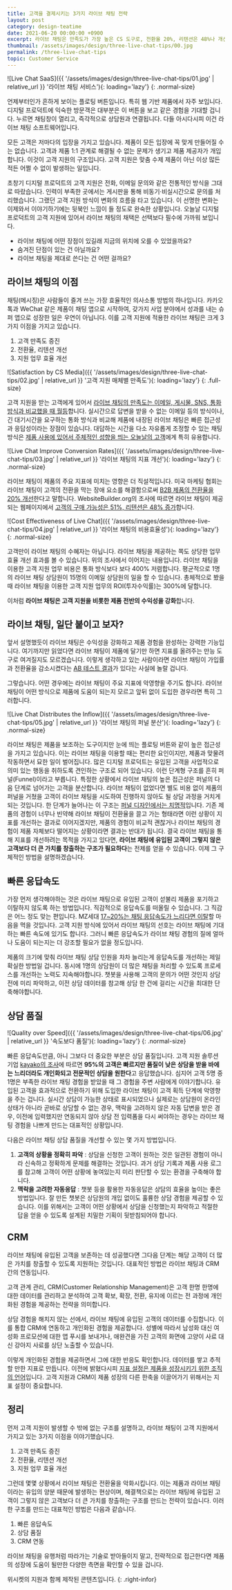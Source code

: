 ```yaml
---
title: 고객을 결제시키는 3가지 라이브 채팅 전략
layout: post
category: design-teatime
date: 2021-06-20 00:00:00 +0900
excerpt: 라이브 채팅은 만족도가 가장 높은 CS 도구로, 전환율 20%, 리텐션은 48%나 개선합니다. 그러나 악영향을 주는 경우도 있습니다. 어떻게 된 거죠?
thumbnail: /assets/images/design/three-live-chat-tips/00.jpg
permalink: /three-live-chat-tips
topic: Customer Service
---
```


![Live Chat SaaS]({{ '/assets/images/design/three-live-chat-tips/01.jpg' | relative_url }} '라이브 채팅 서비스'){: loading='lazy'}
{: .normal-size}

언제부터인가 흔하게 보이는 플로팅 버튼입니다. 특히 웹 기반 제품에서 자주 보입니다. 디지털 프로덕트에 익숙한 방문객은 대부분은 이 버튼을 보고 같은 경험을 기대할 겁니다. 누르면 채팅창이 열리고, 즉각적으로 상담원과 연결됩니다. 다들 아시다시피 이건 라이브 채팅 소프트웨어입니다.

모든 고객은 저마다의 입장을 가지고 있습니다. 제품이 모든 입장에 꼭 맞게 만들어질 수는 없습니다. 고객과 제품 1:1 관계로 해결될 수 없는 문제가 생기고 제품 제공자가 개입합니다. 이것이 고객 지원의 구조입니다. 고객 지원은 맞춤 수제 제품이 아닌 이상 많든 적든 어쩔 수 없이 발생하는 일입니다.

초창기 디지털 프로덕트의 고객 지원은 전화, 이메일 문의와 같은 전통적인 방식을 그대로 따랐습니다. 인력이 부족한 곳에서는 게시판을 통해 비동기·비실시간으로 문의를 처리했습니다. 그랬던 고객 지원 방식이 변화의 흐름을 타고 있습니다. 이 선명한 변화는 이제와서 이야기하기에는 뒷북인 느낌이 들 정도로 완숙한 상황입니다. 오늘날 디지털 프로덕트의 고객 지원에 있어서 라이브 채팅의 채택은 선택보다 필수에 가까워 보입니다.

- 라이브 채팅에 어떤 장점이 있길래 지금의 위치에 오를 수 있었을까요?
- 숨겨진 단점이 있는 건 아닐까요?
- 라이브 채팅을 제대로 쓴다는 건 어떤 걸까요?

## 라이브 채팅의 이점

채팅(메시징)은 사람들이 즐겨 쓰는 가장 효율적인 의사소통 방법의 하나입니다. 카카오톡과 WeChat 같은 제품이 채팅 앱으로 시작하여, 갖가지 사업 분야에서 성과를 내는 슈퍼 앱으로 성장한 일은 우연이 아닙니다. 이를 고객 지원에 적용한 라이브 채팅은 크게 3가지 이점을 가지고 있습니다.

1. 고객 만족도 증진
2. 전환율, 리텐션 개선
3. 지원 업무 효율 개선

![Satisfaction by CS Media]({{ '/assets/images/design/three-live-chat-tips/02.jpg' | relative_url }} '고객 지원 매체별 만족도'){: loading='lazy'}
{: .full-size}

고객 지원을 받는 고객에게 있어서 <a title='Graham Charlton(Econsultancy), 2013 - Consumers prefer live chat for customer service: stats' href='https://econsultancy.com/consumers-prefer-live-chat-for-customer-service-stats/' target='_blank' rel='noopener'>라이브 채팅의 만족도는 이메일, 게시물, SNS, 통화 방식과 비교했을 때 월등</a>합니다. 실시간으로 답변을 받을 수 없는 이메일 등의 방식이나, 긴 대기시간을 요구하는 통화 방식과 비교해 제품에 내장된 라이브 채팅은 빠른 접근성과 응답성이라는 장점이 있습니다. 대답하는 시간을 다소 자유롭게 조정할 수 있는 채팅 방식은 <a title='매거진 입맛 - 알아서 팔리는 제품을 만드는 제품 주도 성장(Product-led Growth) 방법론' href='/introduce-product-led-growth' target='_blank' rel='noopener'>제품 사용에 있어서 주체적인 성향을 띄는 오늘날의 고객</a>에게 특히 유용합니다.

![Live Chat Improve Conversion Rates]({{ '/assets/images/design/three-live-chat-tips/03.jpg' | relative_url }} '라이브 채팅의 지표 개선'){: loading='lazy'}
{: .normal-size}

라이브 채팅이 제품의 주요 지표에 미치는 영향은 더 직설적입니다. 미국 마케팅 협회는 라이브 채팅이 고객의 전환을 막는 장애 요소를 해결함으로써 <a title='Nancy Pekala, 2016 - How B2B Marketers are Leveraging Live Chat to Increase Sales' href='https://www.spechy.com/wp-content/uploads/2016/11/how-b2b-marketers-leveraging-live-chat-increase-sales.pdf' target='_blank' rel='noopener'>B2B 제품의 전환율을 20% 개선</a>한다고 말합니다. WebsiteBuilder.org의 조사에 따르면 라이브 채팅이 제공되는 웹페이지에서 <a title='WebsiteBuilder, 2021 - 101 Live Chat Statistics on Why You Need to Embrace It' href='https://websitebuilder.org/blog/live-chat-statistics/' target='_blank' rel='noopener'>고객의 구매 가능성은 51%, 리텐션은 48% 증가</a>합니다.

![Cost Effectiveness of Live Chat]({{ '/assets/images/design/three-live-chat-tips/04.jpg' | relative_url }} '라이브 채팅의 비용효율성'){: loading='lazy'}
{: .normal-size}

고객만이 라이브 채팅의 수혜자는 아닙니다. 라이브 채팅을 제공하는 쪽도 상당한 업무 효율 개선 효과를 볼 수 있습니다. 위의 조사에서 이어지는 내용입니다. 라이브 채팅을 이용한 고객 지원 업무 비용은 통화 방식보다 보다 400% 저렴합니다. 평균적으로 1명의 라이브 채팅 상담원이 15명의 이메일 상담원의 일을 할 수 있습니다. 총체적으로 봤을 때 라이브 채팅을 이용한 고객 지원 업무의 ROI(투자수익률)는 300%에 달합니다.

이처럼 **라이브 채팅은 고객 지원을 비롯한 제품 전반의 수익성을 강화**합니다.

## 라이브 채팅, 일단 붙이고 보자?

앞서 설명했듯이 라이브 채팅은 수익성을 강화하고 제품 경험을 완성하는 강력한 기능입니다. 여기까지만 읽었다면 라이브 채팅이 제품에 달기만 하면 지표를 올려주는 만능 도구로 여겨질지도 모르겠습니다. 이렇게 생각하고 있는 사람이라면 라이브 채팅이 가입률과 전환율을 감소시켰다는 <a title='Lars Lofgren, 2015 - How Live Chat Tools Impact Conversions and Why I Launched a Bad Variant' href='http://larslofgren.com/growth/how-live-chat-tools-impact-conversions' target='_blank' rel='noopener'>AB 테스트 결과</a>가 있다는 사실에 놀랄 겁니다.

그렇습니다. 어떤 경우에는 라이브 채팅이 주요 지표에 악영향을 주기도 합니다. 라이브 채팅이 어떤 방식으로 제품에 도움이 되는지 모르고 앞뒤 없이 도입한 경우라면 특히 그러합니다.

![Live Chat Distributes the Inflow]({{ '/assets/images/design/three-live-chat-tips/05.jpg' | relative_url }} '라이브 채팅의 퍼널 분산'){: loading='lazy'}
{: .normal-size}

라이브 채팅은 제품을 보조하는 도구이지만 눈에 띄는 플로팅 버튼와 같이 높은 접근성을 가지고 있습니다. 이는 라이브 채팅을 이용할 때는 편리한 요인이지만, 제품과 맞물려 작동하면서 묘한 일이 벌어집니다. 많은 디지털 프로덕트는 유입된 고객을 사업적으로 의미 있는 행동을 취하도록 견인하는 구조로 되어 있습니다. 이런 단계형 구조를 흔히 퍼널(Funnel)이라고 부릅니다. 특정한 상황에서 라이브 채팅의 높은 접근성은 퍼널의 다음 단계로 넘어가는 고객을 분산합니다. 라이브 채팅이 없었다면 별도 비용 없이 제품의 퍼널을 거쳤을 고객이 라이브 채팅을 시도하여 진행하지 않아도 될 상담 과정을 거치게 되는 것입니다. 한 단계가 늘어나는 이 구조는 <a title='매거진 입맛 - 고객 10명 중 6명은 한번 쓰고 버린다. 줄줄 새는 제품 온보딩 고치기' href='/product-led-growth-onboarding' target='_blank' rel='noopener'>퍼널 디자인에서는 치명적</a>입니다. 기존 제품의 경험이 너무나 빈약해 라이브 채팅이 전환율을 끌고 가는 형태라면 이런 상황이 지표를 개선하는 결과로 이어지겠지만, 제품의 경험이 비교적 괜찮거나 라이브 채팅의 경험이 제품 자체보다 떨어지는 상황이라면 결과는 반대가 됩니다. 결국 라이브 채팅을 통해 지표를 개선하려는 목적을 가지고 있다면, **라이브 채팅에 유입된 고객이 그렇지 않은 고객보다 더 큰 가치를 창출하는 구조가 필요하다**는 전제를 얻을 수 있습니다. 이제 그 구체적인 방법을 설명하겠습니다.

## 빠른 응답속도

가장 먼저 생각해야하는 것은 라이브 채팅으로 유입된 고객이 섣불리 제품을 포기하고 이탈하지 않도록 하는 방법입니다. 직감적으로 응답속도를 떠올릴 수 있습니다. 그 직감은 어느 정도 맞는 편입니다. MZ세대 <a title='Forrester, 2017 - Raising The Bar' href='https://www.slideshare.net/hoangduy203/amex-forrester-gen-z-research' target='_blank' rel='noopener'>17~20%는 채팅 응답속도가 느리다면 이탈</a>할 마음을 먹을 것입니다. 고객 지원 방식에 있어서 라이브 채팅의 선호는 라이브 채팅에 기대하는 빠른 속도에 있기도 합니다. 그러니 빠른 응답속도가 라이브 채팅 경험의 질에 얼마나 도움이 되는지는 더 강조할 필요가 없을 정도입니다.

제품의 크기에 맞춰 라이브 채팅 상담 인원을 차차 늘리는게 응답속도를 개선하는 제일 확실한 방법일 겁니다. 동시에 1명의 상담원이 더 많은 채팅을 처리할 수 있도록 프로세스를 개선하는 노력도 지속해야합니다. 챗봇을 사용해 고객의 문의가 어떤 것인지 상담 전에 미리 파악하고, 이전 상담 데이터를 참고해 상담 한 건에 걸리는 시간을 최대한 단축해야합니다.

## 상담 품질

![Quality over Speed]({{ '/assets/images/design/three-live-chat-tips/06.jpg' | relative_url }} '속도보다 품질'){: loading='lazy'}
{: .normal-size}

빠른 응답속도만큼, 아니 그보다 더 중요한 부분은 상담 품질입니다. 고객 지원 솔루션 기업 <a title='kayako, 2021 - Live Chat Statistics' href='https://kayako.com/live-chat-software/statistics/' target='_blank' rel='noopener'>kayako의 조사</a>에 따르면 **95%의 고객은 빠르지만 품질이 낮은 상담을 받을 바에는 느리더라도 개인화되고 전문적인 상담을 원한다**고 응답했습니다. 심지어 고객 5명 중 1명은 부족한 라이브 채팅 경험을 받았을 때 그 경험을 주변 사람에게 이야기합니다. 유입된 고객을 효과적으로 전환하기 위해 도입한 라이브 채팅이 고객 획득 단계에 악영향을 주는 겁니다. 실시간 상담이 가능한 상태로 표시되었으나 실제로는 상담원이 온라인 상태가 아니라 곧바로 상담할 수 없는 경우, 맥락을 고려하지 않은 자동 답변을 받은 경우, 이전에 입력했지만 연동되지 않아 상담 전 입력폼을 다시 써야하는 경우는 라이브 채팅 경험을 나쁘게 만드는 대표적인 상황입니다.

다음은 라이브 채팅 상담 품질을 개선할 수 있는 몇 가지 방법입니다.

1. **고객의 상황을 정확히 파악** : 상담을 신청한 고객이 원하는 것은 일관된 경험이 아니라 신속하고 정확하게 문제를 해결하는 것입니다. 과거 상담 기록과 제품 사용 로그를 참고해 고객이 어떤 상황에 놓여있는지 미리 판단할 수 있는 환경을 구축해야 합니다.   
2. **맥락을 고려한 자동응답** : 챗봇 등을 활용한 자동응답은 상담의 효율을 높이는 좋은 방법입니다. 잘 만든 챗봇은 상담원의 개입 없이도 훌륭한 상담 경험을 제공할 수 있습니다. 이를 위해서는 고객이 어떤 상황에서 상담을 신청했는지 파악하고 적절한 답을 얻을 수 있도록 설계된 치밀한 기획이 뒷받침되어야 합니다.

## CRM

라이브 채팅에 유입된 고객을 보존하는 데 성공했다면 그다음 단계는 해당 고객이 더 많은 가치를 창출할 수 있도록 지원하는 것입니다. 대표적인 방법은 라이브 채팅과 CRM 간의 연동입니다.

고객 관계 관리, CRM(Customer Relationship Management)은 고객 한명 한명에 대한 데이터를 관리하고 분석하여 고객 확보, 확장, 전환, 유지에 이르는 전 과정에 개인화된 경험을 제공하는 전략을 의미합니다.

상담 경험을 해치지 않는 선에서, 라이브 채팅에 유입된 고객의 데이터를 수집합니다. 이를 통합 CRM에 연동하고 개인화된 경험을 제공합니다. 성별에 따라서 남성화 대신 여성화 프로모션에 대한 앱 푸시를 보내거나, 애완견을 가진 고객의 화면에 고양이 사료 대신 강아지 사료를 상단 노출할 수 있습니다.

이렇게 개인화된 경험을 제공하면서 그에 대한 반응도 확인합니다. 데이터를 쌓고 추적할 만한 지표로 만듭니다. 이전에 밝혔다시피 <a title='매거진 입맛 - 팀원, 투자자, 고객을 바꾸는 성공한 제품의 경쟁력. 제품 주도 성장 지표' href='/product-led-growth-metrics' target='_blank' rel='noopener'>지표 설정은 제품을 성장시키기 위한 조직의 언어</a>입니다. 고객 지원과 CRM이 제품 성장의 다른 한축을 이끌어가기 위해서는 지표 설정이 중요합니다.

## 정리

먼저 고객 지원이 발생할 수 밖에 없는 구조를 설명하고, 라이브 채팅이 고객 지원에서 가지고 있는 3가지 이점을 이야기했습니다.

1. 고객 만족도 증진
2. 전환율, 리텐션 개선
3. 지원 업무 효율 개선

그런데 몇몇 상황에서 라이브 채팅은 전환율을 악화시킵니다. 이는 제품과 라이브 채팅이라는 유입의 양분 때문에 발생하는 현상이며, 해결책으로는 라이브 채팅에 유입된 고객이 그렇지 않은 고객보다 더 큰 가치를 창출하는 구조를 만드는 전략이 있습니다. 이러한 구조를 만드는 대표적인 방법은 다음과 같습니다.

1. 빠른 응답속도
2. 상담 품질
3. CRM 연동

라이브 채팅을 유행처럼 따라가는 기술로 받아들이지 말고, 전략적으로 접근한다면 제품의 성장에 도움이 될만한 다양한 측면을 확인할 수 있을 겁니다.

위시켓의 지원과 함께 제작된 콘텐츠입니다.
{: .right-infor}